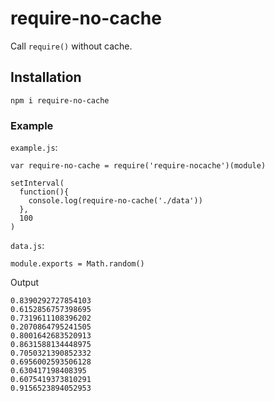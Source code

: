 # require-no-cache

Call `require()` without cache.

## Installation

    npm i require-no-cache

### Example

`example.js`:

    var require-no-cache = require('require-nocache')(module)

    setInterval(
      function(){
        console.log(require-no-cache('./data'))
      },
      100
    )

`data.js`:

    module.exports = Math.random()

Output

    0.8390292727854103
    0.6152856757398695
    0.7319611108396202
    0.2070864795241505
    0.8001642683520913
    0.8631588134448975
    0.7050321390852332
    0.6956002593506128
    0.630417198408395
    0.6075419373810291
    0.9156523894052953
